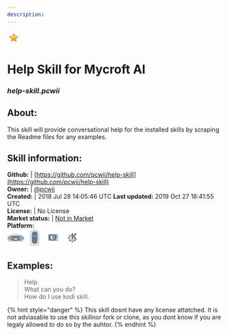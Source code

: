 ```yaml
---
description: 
---
```


![](../.gitbook/assets/star.png)  
# Help Skill for Mycroft AI  
### _help-skill.pcwii_  
## About:  
This skill will provide conversational help for the installed skills by scraping the Readme files for any examples.

## Skill information:  
**Github:** | [https://github.com/pcwii/help-skill](https://github.com/pcwii/help-skill)  
**Owner:** | [@pcwii](https://github.com/pcwii)  
**Created:** | 2018 Jul 28 14:05:46 UTC  **Last updated:** 2019 Oct 27 16:41:55 UTC  
**License:** | No License  
**Market status:** | [Not in Market](https://market.mycroft.ai/skill/)  
**Platform:**  
 ![Mark I](../.gitbook/assets/mark-1-icon.png)  ![Mark II](../.gitbook/assets/mark-2-icon.png)  ![Picroft](../.gitbook/assets/picroft-icon.png)  ![plasmoid](../.gitbook/assets/kde.png)   
## Examples:  
> Help.  
> What can you do?  
> How do I use kodi skill.  
  
{% hint style="danger" %}
This skill dosnt have any license attatched. It is not adviasable to use this skillnor fork or clone, as you dont know if you are legaly allowed to do so by the auhtor.
{% endhint %}

